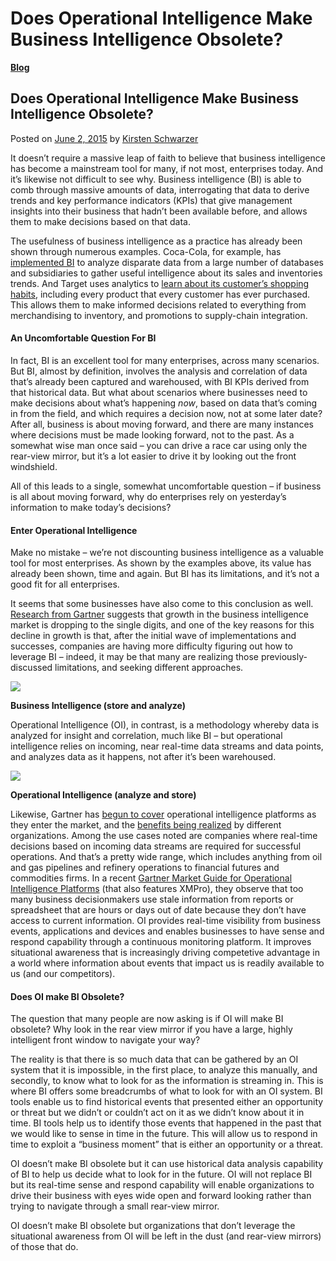 # Does Operational Intelligence Make Business Intelligence Obsolete?

[**Blog**](https://xmpro.com/category/blog/)

## Does Operational Intelligence Make Business Intelligence Obsolete?

Posted on [June 2, 2015](https://xmpro.com/does-operational-intelligence-make-business-intelligence-obsolete/) by [Kirsten Schwarzer](https://xmpro.com/author/kschwarzer/)

It doesn’t require a massive leap of faith to believe that business intelligence has become a mainstream tool for many, if not most, enterprises today. And it’s likewise not difficult to see why. Business intelligence (BI) is able to comb through massive amounts of data, interrogating that data to derive trends and key performance indicators (KPIs) that give management insights into their business that hadn’t been available before, and allows them to make decisions based on that data.

The usefulness of business intelligence as a practice has already been shown through numerous examples. Coca-Cola, for example, has [implemented BI](http://searchbusinessanalytics.techtarget.com/tip/Coca-Cola-overcomes-challenges-to-seize-BI-opportunities) to analyze disparate data from a large number of databases and subsidiaries to gather useful intelligence about its sales and inventories trends. And Target uses analytics to [learn about its customer’s shopping habits](http://www.nytimes.com/2012/02/19/magazine/shopping-habits.html?_r=0), including every product that every customer has ever purchased. This allows them to make informed decisions related to everything from merchandising to inventory, and promotions to supply-chain integration.

#### An Uncomfortable Question For BI

In fact, BI is an excellent tool for many enterprises, across many scenarios. But BI, almost by definition, involves the analysis and correlation of data that’s already been captured and warehoused, with BI KPIs derived from that historical data. But what about scenarios where businesses need to make decisions about what’s happening _now_, based on data that’s coming in from the field, and which requires a decision now, not at some later date? After all, business is about moving forward, and there are many instances where decisions must be made looking forward, not to the past. As a somewhat wise man once said – you can drive a race car using only the rear-view mirror, but it’s a lot easier to drive it by looking out the front windshield.

All of this leads to a single, somewhat uncomfortable question – if business is all about moving forward, why do enterprises rely on yesterday’s information to make today’s decisions?

#### Enter Operational Intelligence

Make no mistake – we’re not discounting business intelligence as a valuable tool for most enterprises. As shown by the examples above, its value has already been shown, time and again. But BI has its limitations, and it’s not a good fit for all enterprises.

It seems that some businesses have also come to this conclusion as well. [Research from Gartner](http://www.gartner.com/newsroom/id/2723717) suggests that growth in the business intelligence market is dropping to the single digits, and one of the key reasons for this decline in growth is that, after the initial wave of implementations and successes, companies are having more difficulty figuring out how to leverage BI – indeed, it may be that many are realizing those previously-discussed limitations, and seeking different approaches.

![](https://xmpro.com/wp-content/uploads/2015/06/Business-Intelligence-vs-Operational-Intelligence-1.png)

**Business Intelligence (store and analyze)**

Operational Intelligence (OI), in contrast, is a methodology whereby data is analyzed for insight and correlation, much like BI – but operational intelligence relies on incoming, near real-time data streams and data points, and analyzes data as it happens, not after it’s been warehoused.

![](https://xmpro.com/wp-content/uploads/2015/06/Business-Intelligence-vs-Operational-Intelligence-2.png)

**Operational Intelligence (analyze and store)**

Likewise, Gartner has [begun to cover](https://www.gartner.com/doc/2418415/commercial-operational-intelligence-platforms-coming) operational intelligence platforms as they enter the market, and the [benefits being realized](https://www.gartner.com/doc/3046119/lessons-successful-operational-intelligence-) by different organizations. Among the use cases noted are companies where real-time decisions based on incoming data streams are required for successful operations. And that’s a pretty wide range, which includes anything from oil and gas pipelines and refinery operations to financial futures and commodities firms. In a recent [Gartner Market Guide for Operational Intelligence Platforms](https://www.gartner.com/doc/3063919/market-guide-operational-intelligence-platforms) (that also features XMPro), they observe that too many business decisionmakers use stale information from reports or spreadsheet that are hours or days out of date because they don’t have access to current information. OI provides real-time visibility from business events, applications and devices and enables businesses to have sense and respond capability through a continuous monitoring platform. It improves situational awareness that is increasingly driving competetive advantage in a world where information about events that impact us is readily available to us (and our competitors).

#### Does OI make BI Obsolete?

The question that many people are now asking is if OI will make BI obsolete? Why look in the rear view mirror if you have a large, highly intelligent front window to navigate your way?

The reality is that there is so much data that can be gathered by an OI system that it is impossible, in the first place, to analyze this manually, and secondly, to know what to look for as the information is streaming in. This is where BI offers some breadcrumbs of what to look for with an OI system. BI tools enable us to find historical events that presented either an opportunity or threat but we didn’t or couldn’t act on it as we didn’t know about it in time. BI tools help us to identify those events that happened in the past that we would like to sense in time in the future. This will allow us to respond in time to exploit a “business moment” that is either an opportunity or a threat.

OI doesn’t make BI obsolete but it can use historical data analysis capability of BI to help us decide what to look for in the future. OI will not replace BI but its real-time sense and respond capability will enable organizations to drive their business with eyes wide open and forward looking rather than trying to navigate through a small rear-view mirror.

OI doesn’t make BI obsolete but organizations that don’t leverage the situational awareness from OI will be left in the dust (and rear-view mirrors) of those that do.

